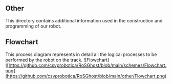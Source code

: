 ## Other

This directory contains additional information used in the construction and programming of our robot.

## Flowchart
This process diagram represents in detail all the logical processes to be performed by the robot on the track.
![Flowchart]([https://github.com/csvprobotica/RoSGhost/blob/main/schemes/Flowchart.png](https://github.com/csvprobotica/RoSGhost/blob/main/other/Flowchart.png)

